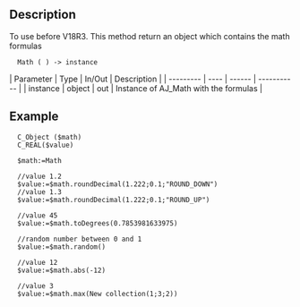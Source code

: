 ﻿<!-- Math ( ) -> Math formula instance  -->


## Description

To use before V18R3. This method return an object which contains the math formulas

```4d
  Math ( ) -> instance
```

| Parameter | Type | In/Out | Description |
| --------- | ---- | ------ | ----------- |
| instance | object | out | Instance of AJ_Math with the formulas |

## Example

```
  C_Object ($math)
  C_REAL($value)
  
  $math:=Math
  
  //value 1.2
  $value:=$math.roundDecimal(1.222;0.1;"ROUND_DOWN")
  //value 1.3
  $value:=$math.roundDecimal(1.222;0.1;"ROUND_UP")
  
  //value 45
  $value:=$math.toDegrees(0.7853981633975)
  
  //random number between 0 and 1
  $value:=$math.random()
  
  //value 12
  $value:=$math.abs(-12)
  
  //value 3
  $value:=$math.max(New collection(1;3;2))
```